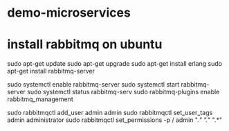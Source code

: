 # demo-microservices
# install rabbitmq on ubuntu
sudo apt-get update
sudo apt-get upgrade
sudo apt-get install erlang
sudo apt-get install rabbitmq-server

sudo systemctl enable rabbitmq-server
sudo systemctl start rabbitmq-server
sudo systemctl status rabbitmq-serv
sudo rabbitmq-plugins enable rabbitmq_management

sudo rabbitmqctl add_user admin admin
sudo rabbitmqctl set_user_tags admin administrator
sudo rabbitmqctl set_permissions -p / admin ".*" ".*" ".*"
